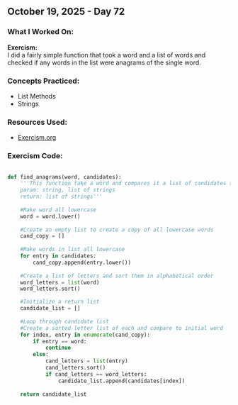 ## October 19, 2025 - Day 72

### What I Worked On:  
**Exercism:**  
I did a fairly simple function that took a word and a list of words and checked if any words in the list were anagrams of the single word. 

### Concepts Practiced:  
- List Methods
- Strings
         
### Resources Used:  
- [Exercism.org](https://exercism.org/tracks/python/exercises)
    
### Exercism Code: 
```python

def find_anagrams(word, candidates):
    '''This function take a word and compares it a list of candidates to see if any of the candidates are anagrams of the original word. Returns a list of the anagram words.
    param: string, list of strings
    return: list of strings'''
    
    #Make word all lowercase
    word = word.lower()
    
    #Create an empty list to create a copy of all lowercase words
    cand_copy = []
    
    #Make words in list all lowercase
    for entry in candidates:
        cand_copy.append(entry.lower())
        
    #Create a list of letters and sort them in alphabetical order 
    word_letters = list(word)
    word_letters.sort()

    #Initialize a return list
    candidate_list = []
    
    #Loop through candidate list
    #Create a sorted letter list of each and compare to initial word
    for index, entry in enumerate(cand_copy):
        if entry == word:
            continue
        else:
            cand_letters = list(entry)
            cand_letters.sort()
            if cand_letters == word_letters: 
                candidate_list.append(candidates[index]) 
       
    return candidate_list
        

```
